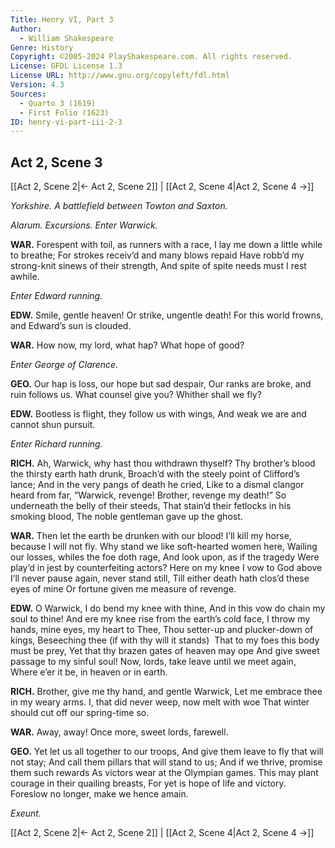 ```yaml
---
Title: Henry VI, Part 3
Author: 
  - William Shakespeare
Genre: History
Copyright: ©2005-2024 PlayShakespeare.com. All rights reserved.
License: GFDL License 1.3
License URL: http://www.gnu.org/copyleft/fdl.html
Version: 4.3
Sources:
  - Quarto 3 (1619)
  - First Folio (1623)
ID: henry-vi-part-iii-2-3
---
```


## Act 2, Scene 3
[[Act 2, Scene 2|← Act 2, Scene 2]] | [[Act 2, Scene 4|Act 2, Scene 4 →]]

*Yorkshire. A battlefield between Towton and Saxton.*

*Alarum. Excursions. Enter Warwick.*

**WAR.**
Forespent with toil, as runners with a race,
I lay me down a little while to breathe;
For strokes receiv’d and many blows repaid
Have robb’d my strong-knit sinews of their strength,
And spite of spite needs must I rest awhile.

*Enter Edward running.*

**EDW.**
Smile, gentle heaven! Or strike, ungentle death!
For this world frowns, and Edward’s sun is clouded.

**WAR.**
How now, my lord, what hap? What hope of good?

*Enter George of Clarence.*

**GEO.**
Our hap is loss, our hope but sad despair,
Our ranks are broke, and ruin follows us.
What counsel give you? Whither shall we fly?

**EDW.**
Bootless is flight, they follow us with wings,
And weak we are and cannot shun pursuit.

*Enter Richard running.*

**RICH.**
Ah, Warwick, why hast thou withdrawn thyself?
Thy brother’s blood the thirsty earth hath drunk,
Broach’d with the steely point of Clifford’s lance;
And in the very pangs of death he cried,
Like to a dismal clangor heard from far,
“Warwick, revenge! Brother, revenge my death!”
So underneath the belly of their steeds,
That stain’d their fetlocks in his smoking blood,
The noble gentleman gave up the ghost.

**WAR.**
Then let the earth be drunken with our blood!
I’ll kill my horse, because I will not fly.
Why stand we like soft-hearted women here,
Wailing our losses, whiles the foe doth rage,
And look upon, as if the tragedy
Were play’d in jest by counterfeiting actors?
Here on my knee I vow to God above
I’ll never pause again, never stand still,
Till either death hath clos’d these eyes of mine
Or fortune given me measure of revenge.

**EDW.**
O Warwick, I do bend my knee with thine,
And in this vow do chain my soul to thine!
And ere my knee rise from the earth’s cold face,
I throw my hands, mine eyes, my heart to Thee,
Thou setter-up and plucker-down of kings,
Beseeching thee (if with thy will it stands) 
That to my foes this body must be prey,
Yet that thy brazen gates of heaven may ope
And give sweet passage to my sinful soul!
Now, lords, take leave until we meet again,
Where e’er it be, in heaven or in earth.

**RICH.**
Brother, give me thy hand, and gentle Warwick,
Let me embrace thee in my weary arms.
I, that did never weep, now melt with woe
That winter should cut off our spring-time so.

**WAR.**
Away, away! Once more, sweet lords, farewell.

**GEO.**
Yet let us all together to our troops,
And give them leave to fly that will not stay;
And call them pillars that will stand to us;
And if we thrive, promise them such rewards
As victors wear at the Olympian games.
This may plant courage in their quailing breasts,
For yet is hope of life and victory.
Foreslow no longer, make we hence amain.

*Exeunt.*

[[Act 2, Scene 2|← Act 2, Scene 2]] | [[Act 2, Scene 4|Act 2, Scene 4 →]]